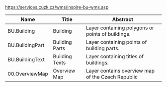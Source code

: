 https://services.cuzk.cz/wms/inspire-bu-wms.asp

|Name|Title|Abstract|
|--|--|--|
|BU.Building|Building|Layer containing polygons or points of buildings.|
|BU.BuildingPart|Building Parts|Layer containing points of building parts.|
|BU.BuildingText|Building Texts|Layer containing titles of buildings.|
|00.OverviewMap|Overview Map|Layer contains overview map of the Czech Republic|
